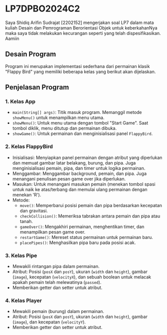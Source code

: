 # LP7DPBO2024C2

Saya Shidiq Arifin Sudrajat [2202152] mengerjakan soal LP7 dalam mata kuliah Desain dan Pemrograman Berorientasi Objek untuk keberkahanNya maka saya tidak melakukan kecurangan seperti yang telah dispesifikasikan. Aamiin

## Desain Program

Program ini merupakan implementasi sederhana dari permainan klasik "Flappy Bird" yang memiliki beberapa kelas yang berikut akan dijelaskan.

## Penjelasan Program

### 1. Kelas App

- `main(String[] args)`: Titik masuk program. Memanggil metode `showMenu()` untuk menampilkan menu utama.
- `showMenu()`: Untuk menu utama dengan tombol "Start Game". Saat tombol diklik, menu ditutup dan permainan dibuka.
- `showGame()`: Untuk permainan dan menginisialisasi panel `FlappyBird`.

### 2. Kelas FlappyBird

- Inisialisasi: Menyiapkan panel permainan dengan atribut yang diperlukan dan memuat gambar latar belakang, burung, dan pipa. Juga menginisialisasi pemain, pipa, dan timer untuk logika permainan.
- Menggambar: Menggambar background, pemain, dan pipa. Juga menangani penulisan pesan game over jika diperlukan.
- Masukan: Untuk menangani masukan pemain (menekan tombol spasi untuk naik ke atas/terbang dan memulai ulang permainan dengan menekan 'R').
- Metode:
  - `move()`: Memperbarui posisi pemain dan pipa berdasarkan kecepatan dan gravitasi.
  - `checkCollision()`: Memeriksa tabrakan antara pemain dan pipa atau tanah.
  - `gameOver()`: Mengakhiri permainan, menghentikan timer, dan menampilkan pesan game over.
  - `restartGame()`: Mereset status permainan untuk permainan baru.
  - `placePipes()`: Menghasilkan pipa baru pada posisi acak.

### 3. Kelas Pipe

- Mewakili rintangan pipa dalam permainan.
- Atribut: Posisi (`posX` dan `posY`), ukuran (`width` dan `height`), gambar (`image`), kecepatan (`velocityX`), dan sebuah boolean untuk melacak apakah pemain telah melewatinya (`passed`).
- Memberikan getter dan setter untuk atribut.

### 4. Kelas Player

- Mewakili pemain (burung) dalam permainan.
- Atribut: Posisi (`posX` dan `posY`), ukuran (`width` dan `height`), gambar (`image`), dan kecepatan (`velocityY`).
- Memberikan getter dan setter untuk atribut.
